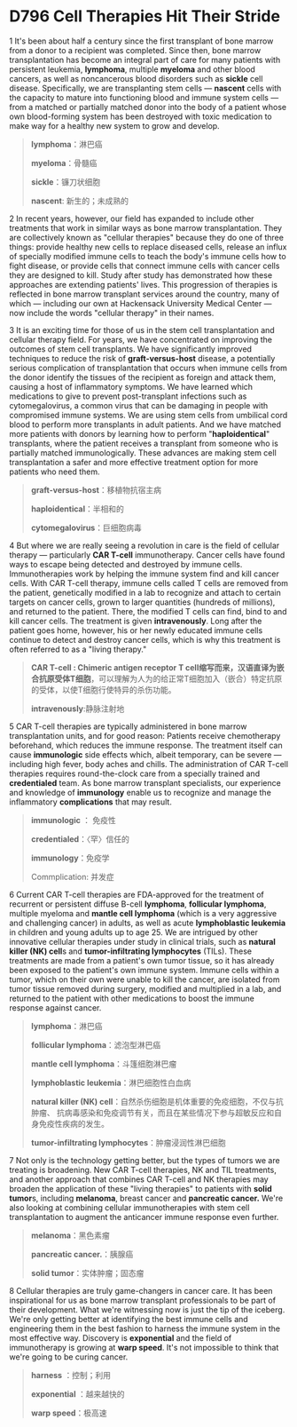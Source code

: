 # D796 Cell Therapies Hit Their Stride
1 It's been about half a century since the first transplant of bone marrow from a donor to a recipient was completed. Since then, bone marrow transplantation has become an integral part of care for many patients with persistent leukemia, **lymphoma**, multiple **myeloma** and other blood cancers, as well as noncancerous blood disorders such as **sickle** cell disease. Specifically, we are transplanting stem cells — **nascent** cells with the capacity to mature into functioning blood and immune system cells — from a matched or partially matched donor into the body of a patient whose own blood-forming system has been destroyed with toxic medication to make way for a healthy new system to grow and develop.

> **lymphoma**：淋巴癌
 > 
> **myeloma**：骨髓癌
 > 
> **sickle**：镰刀状细胞
 > 
> **nascent**: 新生的；未成熟的
 > 

2 In recent years, however, our field has expanded to include other treatments that work in similar ways as bone marrow transplantation. They are collectively known as "cellular therapies" because they do one of three things: provide healthy new cells to replace diseased cells, release an influx of specially modified immune cells to teach the body's immune cells how to fight disease, or provide cells that connect immune cells with cancer cells they are designed to kill. Study after study has demonstrated how these approaches are extending patients' lives. This progression of therapies is reflected in bone marrow transplant services around the country, many of which — including our own at Hackensack University Medical Center — now include the words "cellular therapy" in their names.

3 It is an exciting time for those of us in the stem cell transplantation and cellular therapy field. For years, we have concentrated on improving the outcomes of stem cell transplants. We have significantly improved techniques to reduce the risk of **graft-versus-host** disease, a potentially serious complication of transplantation that occurs when immune cells from the donor identify the tissues of the recipient as foreign and attack them, causing a host of inflammatory symptoms. We have learned which medications to give to prevent post-transplant infections such as cytomegalovirus, a common virus that can be damaging in people with compromised immune systems. We are using stem cells from umbilical cord blood to perform more transplants in adult patients. And we have matched more patients with donors by learning how to perform "**haploidentical**" transplants, where the patient receives a transplant from someone who is partially matched immunologically. These advances are making stem cell transplantation a safer and more effective treatment option for more patients who need them.

> **graft-versus-host**：移植物抗宿主病
 > 
> **haploidentical**：半相和的
 > 
> **cytomegalovirus**：巨细胞病毒
 > 

4 But where we are really seeing a revolution in care is the field of cellular therapy — particularly **CAR T-cell** immunotherapy. Cancer cells have found ways to escape being detected and destroyed by immune cells. Immunotherapies work by helping the immune system find and kill cancer cells.
With CAR T-cell therapy, immune cells called T cells are removed from the patient, genetically modified in a lab to recognize and attach to certain targets on cancer cells, grown to larger quantities (hundreds of millions), and returned to the patient. There, the modified T cells can find, bind to and kill cancer cells. The treatment is given **intravenously**. Long after the patient goes home, however, his or her newly educated immune cells continue to detect and destroy cancer cells, which is why this treatment is often referred to as a "living therapy."

> **CAR T-cell **: Chimeric antigen receptor T cell缩写而来，汉语直译为**嵌合抗原受体T细胞**，可以理解为人为的给正常T细胞加入（嵌合）特定抗原的受体，以使T细胞行使特异的杀伤功能。
 > 
> **intravenously**:静脉注射地
 > 

5 CAR T-cell therapies are typically administered in bone marrow transplantation units, and for good reason: Patients receive chemotherapy beforehand, which reduces the immune response. The treatment itself can cause **immunologic** side effects which, albeit temporary, can be severe — including high fever, body aches and chills. The administration of CAR T-cell therapies requires round-the-clock care from a specially trained and **credentialed** team. As bone marrow transplant specialists, our experience and knowledge of **immunology** enable us to recognize and manage the inflammatory **complications** that may result.

> **immunologic** ： 免疫性
 > 
> **credentialed**：〈罕〉信任的
 > 
> **immunology**：免疫学
 > 
> Commplication: 并发症
 > 

6 Current CAR T-cell therapies are FDA-approved for the treatment of recurrent or persistent diffuse B-cell **lymphoma**, **follicular lymphoma**, multiple myeloma and **mantle cell lymphoma** (which is a very aggressive and challenging cancer) in adults, as well as acute **lymphoblastic leukemia** in children and young adults up to age 25. We are intrigued by other innovative cellular therapies under study in clinical trials, such as **natural killer (NK) cell**s and **tumor-infiltrating lymphocytes** (TILs). These treatments are made from a patient's own tumor tissue, so it has already been exposed to the patient's own immune system. Immune cells within a tumor, which on their own were unable to kill the cancer, are isolated from tumor tissue removed during surgery, modified and multiplied in a lab, and returned to the patient with other medications to boost the immune response against cancer.

> **lymphoma**：淋巴癌
 > 
> **follicular lymphoma**：滤泡型淋巴癌
 > 
> **mantle cell lymphoma**：斗篷细胞淋巴瘤
 > 
> **lymphoblastic leukemia**：淋巴细胞性白血病
 > 
> **natural killer (NK) cell**：自然杀伤细胞是机体重要的免疫细胞，不仅与抗肿瘤、 抗病毒感染和免疫调节有关，而且在某些情况下参与超敏反应和自身免疫性疾病的发生。
 > 
> **tumor-infiltrating lymphocytes**：肿瘤浸润性淋巴细胞
 > 

7 Not only is the technology getting better, but the types of tumors we are treating is broadening. New CAR T-cell therapies, NK and TIL treatments, and another approach that combines CAR T-cell and NK therapies may broaden the application of these "living therapies" to patients with **solid tumor**s, including **melanoma**, breast cancer and **pancreatic cancer.** We're also looking at combining cellular immunotherapies with stem cell transplantation to augment the anticancer immune response even further.

> **melanoma**：黑色素瘤
 > 
> **pancreatic cancer.**：胰腺癌
 > 
> **solid tumor**：实体肿瘤；固态瘤
 > 

8 Cellular therapies are truly game-changers in cancer care. It has been inspirational for us as bone marrow transplant professionals to be part of their development. What we're witnessing now is just the tip of the iceberg. We're only getting better at identifying the best immune cells and engineering them in the best fashion to harness the immune system in the most effective way. Discovery is **exponential** and the field of immunotherapy is growing at **warp speed**. It's not impossible to think that we're going to be curing cancer.

> **harness** ：控制；利用
 > 
> **exponential** ：越来越快的
 > 
> **warp speed**：极高速
 > 

